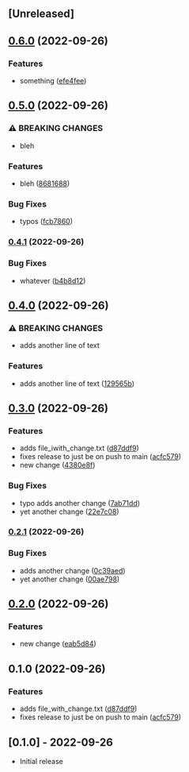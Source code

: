 ## [Unreleased]

## [0.6.0](https://www.github.com/niquerio/please-release-demo/compare/v0.5.0...v0.6.0) (2022-09-26)


### Features

* something ([efe4fee](https://www.github.com/niquerio/please-release-demo/commit/efe4fee7ba9d80ef9636b7ec8e101c66b4812678))

## [0.5.0](https://www.github.com/niquerio/please-release-demo/compare/v0.4.1...v0.5.0) (2022-09-26)


### ⚠ BREAKING CHANGES

* bleh

### Features

* bleh ([8681688](https://www.github.com/niquerio/please-release-demo/commit/8681688d534eaacbb974f7147a840f92b0da22e0))


### Bug Fixes

* typos ([fcb7860](https://www.github.com/niquerio/please-release-demo/commit/fcb7860ca7d600bae74f2a61ed2d1d56bc132e4e))

### [0.4.1](https://www.github.com/niquerio/please-release-demo/compare/v0.4.0...v0.4.1) (2022-09-26)


### Bug Fixes

* whatever ([b4b8d12](https://www.github.com/niquerio/please-release-demo/commit/b4b8d12496782aa25e106cf56eb630310c51d038))

## [0.4.0](https://www.github.com/niquerio/please-release-demo/compare/v0.3.0...v0.4.0) (2022-09-26)


### ⚠ BREAKING CHANGES

* adds another line of text

### Features

* adds another line of text ([129565b](https://www.github.com/niquerio/please-release-demo/commit/129565b0b53ada5c152e429172aa7c99a4d00419))

## [0.3.0](https://www.github.com/niquerio/please-release-demo/compare/v0.2.1...v0.3.0) (2022-09-26)


### Features

* adds file_iwith_change.txt ([d87ddf9](https://www.github.com/niquerio/please-release-demo/commit/d87ddf9b7cd12b41c0ff68de784109acd151563a))
* fixes release to just be on push to main ([acfc579](https://www.github.com/niquerio/please-release-demo/commit/acfc579f3667e7dafc78cea2c224be879d458909))
* new change ([4380e8f](https://www.github.com/niquerio/please-release-demo/commit/4380e8f7a701e5fa01841835c50c181f4e5ff151))


### Bug Fixes

* typo adds another change ([7ab71dd](https://www.github.com/niquerio/please-release-demo/commit/7ab71dd023052d8b5350875dbfd1f827c51f15d9))
* yet another change ([22e7c08](https://www.github.com/niquerio/please-release-demo/commit/22e7c08e11084ba3341744473622a3c58cd2f1d8))

### [0.2.1](https://www.github.com/niquerio/please-release-demo/compare/v0.2.0...v0.2.1) (2022-09-26)


### Bug Fixes

* adds another change ([0c39aed](https://www.github.com/niquerio/please-release-demo/commit/0c39aedabe6ea538f350ef14a72900c72e5f782c))
* yet another change ([00ae798](https://www.github.com/niquerio/please-release-demo/commit/00ae7980a191ed4be35d77c4168e4be360312f56))

## [0.2.0](https://www.github.com/niquerio/please-release-demo/compare/v0.1.0...v0.2.0) (2022-09-26)


### Features

* new change ([eab5d84](https://www.github.com/niquerio/please-release-demo/commit/eab5d843a1a20b4d308a17cd7500313dd1312676))

## 0.1.0 (2022-09-26)


### Features

* adds file_with_change.txt ([d87ddf9](https://www.github.com/niquerio/please-release-demo/commit/d87ddf9b7cd12b41c0ff68de784109acd151563a))
* fixes release to just be on push to main ([acfc579](https://www.github.com/niquerio/please-release-demo/commit/acfc579f3667e7dafc78cea2c224be879d458909))

## [0.1.0] - 2022-09-26

- Initial release
